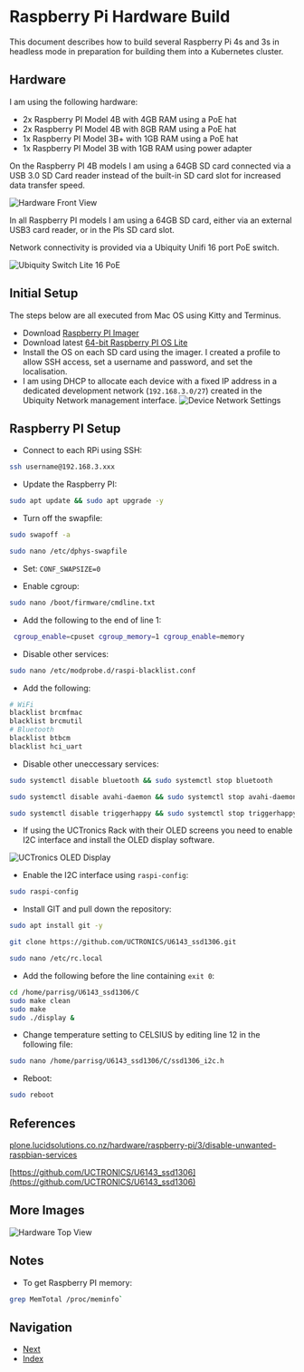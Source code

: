 # Raspberry Pi Hardware Build

This document describes how to build several Raspberry Pi 4s and 3s in headless mode in preparation for building them into a Kubernetes cluster.

## Hardware

I am using the following hardware:

- 2x Raspberry PI Model 4B with 4GB RAM using a PoE hat
- 2x Raspberry PI Model 4B with 8GB RAM using a PoE hat
- 1x Raspberry PI Model 3B+ with 1GB RAM using a PoE hat
- 1x Raspberry PI Model 3B with 1GB RAM using power adapter

On the Raspberry PI 4B models I am using a 64GB SD card connected via a USB 3.0 SD Card reader instead of the built-in SD card slot for increased data transfer speed.

![Hardware Front View](./images/rack-front.png)

In all Raspberry PI models I am using a 64GB SD card, either via an external USB3 card reader, or in the PIs SD card slot.

Network connectivity is provided via a Ubiquity Unifi 16 port PoE switch.

![Ubiquity Switch Lite 16 PoE](./images/unifi-switch.png)

## Initial Setup

The steps below are all executed from Mac OS using Kitty and Terminus.

- Download [Raspberry PI Imager](https://www.raspberrypi.com/software/)
- Download latest [64-bit Raspberry PI OS Lite](https://downloads.raspberrypi.com/raspios_lite_arm64/images/raspios_lite_arm64-2024-03-15/2024-03-15-raspios-bookworm-arm64-lite.img.xz)
- Install the OS on each SD card using the imager. I created a profile to allow SSH access, set a username and password, and set the localisation.
- I am using DHCP to allocate each device with a fixed IP address in a dedicated development network (`192.168.3.0/27`) created in the Ubiquity Network management interface.
  ![Device Network Settings](./images/unifi-nodes.png)

## Raspberry PI Setup

- Connect to each RPi using SSH:

```bash
ssh username@192.168.3.xxx
```

- Update the Raspberry PI:

```bash
sudo apt update && sudo apt upgrade -y
```

- Turn off the swapfile:

```bash
sudo swapoff -a
```

```bash
sudo nano /etc/dphys-swapfile
```

- Set: `CONF_SWAPSIZE=0`

- Enable cgroup:

```bash
sudo nano /boot/firmware/cmdline.txt
```

- Add the following to the end of line 1:

```bash
 cgroup_enable=cpuset cgroup_memory=1 cgroup_enable=memory
```

- Disable other services:

```bash
sudo nano /etc/modprobe.d/raspi-blacklist.conf
```

- Add the following:

```bash
# WiFi
blacklist brcmfmac
blacklist brcmutil
# Bluetooth
blacklist btbcm
blacklist hci_uart

```

- Disable other uneccessary services:

```bash
sudo systemctl disable bluetooth && sudo systemctl stop bluetooth
```

```bash
sudo systemctl disable avahi-daemon && sudo systemctl stop avahi-daemon
```

```bash
sudo systemctl disable triggerhappy && sudo systemctl stop triggerhappy
```

- If using the UCTronics Rack with their OLED screens you need to enable I2C interface and install the OLED display software.

![UCTronics OLED Display](./images/oled-display.png)

- Enable the I2C interface using `raspi-config`:

```bash
sudo raspi-config
```

- Install GIT and pull down the repository:

```bash
sudo apt install git -y
```

```bash
git clone https://github.com/UCTRONICS/U6143_ssd1306.git
```

```bash
sudo nano /etc/rc.local
```

- Add the following before the line containing `exit 0`:

```bash
cd /home/parrisg/U6143_ssd1306/C
sudo make clean
sudo make
sudo ./display &
```

- Change temperature setting to CELSIUS by editing line 12 in the following file:

```bash
sudo nano /home/parrisg/U6143_ssd1306/C/ssd1306_i2c.h
```

- Reboot:

```bash
sudo reboot
```

## References

[plone.lucidsolutions.co.nz/hardware/raspberry-pi/3/disable-unwanted-raspbian-services](https://plone.lucidsolutions.co.nz/hardware/raspberry-pi/3/disable-unwanted-raspbian-services)

[https://github.com/UCTRONICS/U6143_ssd1306](https://github.com/UCTRONICS/U6143_ssd1306)

## More Images

![Hardware Top View](./images/rack-top.png)

## Notes

- To get Raspberry PI memory:

```bash
grep MemTotal /proc/meminfo`
```

## Navigation

- [Next](./ssd-raid-nfs.md)
- [Index](./README.md)
